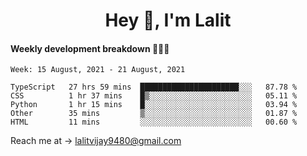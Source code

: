 <h1 align="center">Hey 👋, I'm Lalit</h1>

#### Weekly development breakdown 👨🏻‍💻
<!--START_SECTION:waka-->
```text
Week: 15 August, 2021 - 21 August, 2021

TypeScript   27 hrs 59 mins  ██████████████████████░░░   87.78 % 
CSS          1 hr 37 mins    █▒░░░░░░░░░░░░░░░░░░░░░░░   05.11 % 
Python       1 hr 15 mins    █░░░░░░░░░░░░░░░░░░░░░░░░   03.94 % 
Other        35 mins         ▒░░░░░░░░░░░░░░░░░░░░░░░░   01.87 % 
HTML         11 mins         ░░░░░░░░░░░░░░░░░░░░░░░░░   00.60 % 
```
<!--END_SECTION:waka-->

Reach me at → lalitvijay9480@gmail.com
